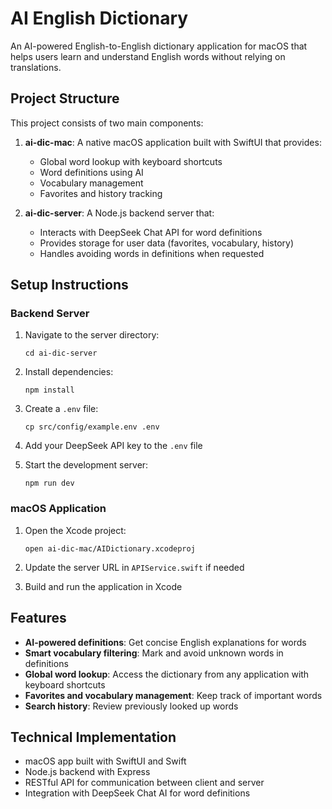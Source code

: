 # AI English Dictionary

An AI-powered English-to-English dictionary application for macOS that helps users learn and understand English words without relying on translations.

## Project Structure

This project consists of two main components:

1. **ai-dic-mac**: A native macOS application built with SwiftUI that provides:
   - Global word lookup with keyboard shortcuts
   - Word definitions using AI
   - Vocabulary management
   - Favorites and history tracking

2. **ai-dic-server**: A Node.js backend server that:
   - Interacts with DeepSeek Chat API for word definitions
   - Provides storage for user data (favorites, vocabulary, history)
   - Handles avoiding words in definitions when requested

## Setup Instructions

### Backend Server

1. Navigate to the server directory:
   ```
   cd ai-dic-server
   ```

2. Install dependencies:
   ```
   npm install
   ```

3. Create a `.env` file:
   ```
   cp src/config/example.env .env
   ```

4. Add your DeepSeek API key to the `.env` file

5. Start the development server:
   ```
   npm run dev
   ```

### macOS Application

1. Open the Xcode project:
   ```
   open ai-dic-mac/AIDictionary.xcodeproj
   ```

2. Update the server URL in `APIService.swift` if needed

3. Build and run the application in Xcode

## Features

- **AI-powered definitions**: Get concise English explanations for words
- **Smart vocabulary filtering**: Mark and avoid unknown words in definitions
- **Global word lookup**: Access the dictionary from any application with keyboard shortcuts
- **Favorites and vocabulary management**: Keep track of important words
- **Search history**: Review previously looked up words

## Technical Implementation

- macOS app built with SwiftUI and Swift
- Node.js backend with Express
- RESTful API for communication between client and server
- Integration with DeepSeek Chat AI for word definitions 